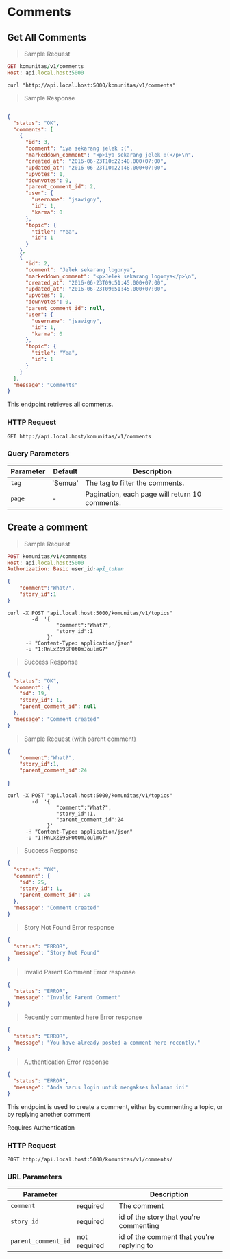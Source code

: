# Comments

## Get All Comments

> Sample Request

```ruby
GET komunitas/v1/comments
Host: api.local.host:5000
```

```shell
curl "http://api.local.host:5000/komunitas/v1/comments"
```

> Sample Response


```json

{
  "status": "OK",
  "comments": [
    {
      "id": 3,
      "comment": "iya sekarang jelek :(",
      "markeddown_comment": "<p>iya sekarang jelek :(</p>\n",
      "created_at": "2016-06-23T10:22:48.000+07:00",
      "updated_at": "2016-06-23T10:22:48.000+07:00",
      "upvotes": 1,
      "downvotes": 0,
      "parent_comment_id": 2,
      "user": {
        "username": "jsavigny",
        "id": 1,
        "karma": 0
      },
      "topic": {
        "title": "Yea",
        "id": 1
      }
    },
    {
      "id": 2,
      "comment": "Jelek sekarang logonya",
      "markeddown_comment": "<p>Jelek sekarang logonya</p>\n",
      "created_at": "2016-06-23T09:51:45.000+07:00",
      "updated_at": "2016-06-23T09:51:45.000+07:00",
      "upvotes": 1,
      "downvotes": 0,
      "parent_comment_id": null,
      "user": {
        "username": "jsavigny",
        "id": 1,
        "karma": 0
      },
      "topic": {
        "title": "Yea",
        "id": 1
      }
    }
  ],
  "message": "Comments"
}

```


This endpoint retrieves all comments.

### HTTP Request

`GET http://api.local.host/komunitas/v1/comments `

### Query Parameters

Parameter | Default | Description
--------- | ------- | -----------
`tag` | 'Semua' | The tag to filter the comments.
`page` | - | Pagination, each page will return 10 comments.

## Create a comment

> Sample Request

```ruby
POST komunitas/v1/comments
Host: api.local.host:5000
Authorization: Basic user_id:api_token
```

```json
{
    "comment":"What?",
    "story_id":1
}
```

```shell
curl -X POST "api.local.host:5000/komunitas/v1/topics"
        -d  '{
                "comment":"What?",
                "story_id":1
             }'
      -H "Content-Type: application/json"
      -u "1:RnLxZ69SP0tOmJoulmG7"
```


> Success Response

```json
{
  "status": "OK",
  "comment": {
    "id": 19,
    "story_id": 1,
    "parent_comment_id": null
  },
  "message": "Comment created"
}
```

> Sample Request (with parent comment)

```json
{
    "comment":"What?",
    "story_id":1,
    "parent_comment_id":24
    
}
```

```shell
curl -X POST "api.local.host:5000/komunitas/v1/topics"
        -d  '{
                "comment":"What?",
                "story_id":1,
                "parent_comment_id":24
             }'
      -H "Content-Type: application/json"
      -u "1:RnLxZ69SP0tOmJoulmG7"
```

> Success Response

```json
{
  "status": "OK",
  "comment": {
    "id": 25,
    "story_id": 1,
    "parent_comment_id": 24
  },
  "message": "Comment created"
}
```
> Story Not Found Error response

```json
{
  "status": "ERROR",
  "message": "Story Not Found"
}
```
> Invalid Parent Comment Error response

```json
{
  "status": "ERROR",
  "message": "Invalid Parent Comment"
}
```
> Recently commented here Error response

```json
{
  "status": "ERROR",
  "message": "You have already posted a comment here recently."
}
```

> Authentication Error response

```json
{
  "status": "ERROR",
  "message": "Anda harus login untuk mengakses halaman ini"
}
```

This endpoint is used to create a comment, either by commenting a topic, or by replying another comment
<aside class="notice"> Requires Authentication </aside>


### HTTP Request

`POST http://api.local.host:5000/komunitas/v1/comments/`

### URL Parameters

Parameter |        |Description
--------- | ------------ |-----------
`comment` | required |The comment
`story_id` | required | id of the story that you're commenting
`parent_comment_id` | not required | id of the comment that you're replying to
